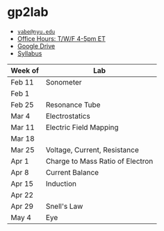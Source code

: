 # gp2lab

- [`vabe@nyu.edu`](vabe@nyu.edu)
- [Office Hours: T/W/F 4-5pm ET](https://nyu.zoom.us/j/91270104640)
- [Google Drive](https://drive.google.com/drive/folders/1onTfWs8QGWsOP_3PFigj7CvMpJUr_Kn4?usp=sharing)
- [Syllabus](https://github.com/vaabe/phys12/blob/main/info/syllabus.pdf)

| Week of | Lab |
|---	  |---  |
| Feb 11 | Sonometer |
| Feb 1 |		|	
| Feb 25 | Resonance Tube |
| Mar 4	| Electrostatics |
| Mar 11 | Electric Field Mapping |
| Mar 18 |		|	
| Mar 25 | Voltage, Current, Resistance |
| Apr 1 | Charge to Mass Ratio of Electron |
| Apr 8	| Current Balance |
| Apr 15 | Induction | 
| Apr 22 |		|	
| Apr 29 | Snell's Law |
| May 4	| Eye |
